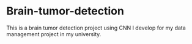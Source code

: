 # Brain-tumor-detection
This is a brain tumor detection project using CNN I develop for my data management project in my university.
